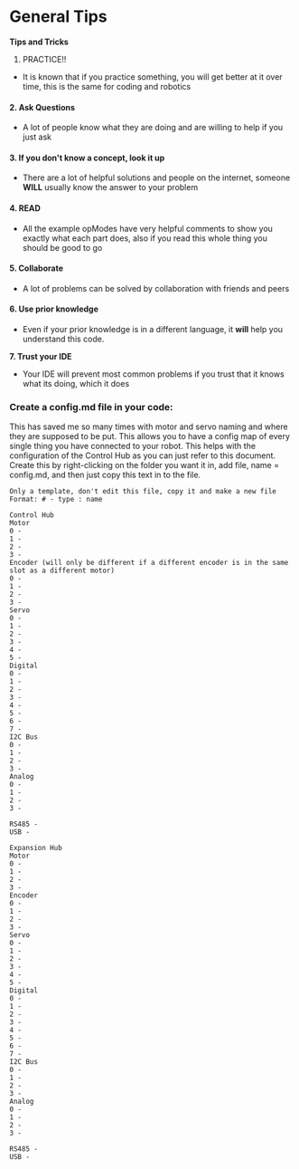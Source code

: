 # General Tips

**Tips and Tricks**

1. PRACTICE!!

* It is known that if you practice something, you will get better at it over time, this is the same for coding and robotics

#### 2. Ask Questions

* A lot of people know what they are doing and are willing to help if you just ask

#### 3. If you don't know a concept, look it up

* There are a lot of helpful solutions and people on the internet, someone **WILL** usually know the answer to your problem

#### 4. READ

* All the example opModes have very helpful comments to show you exactly what each part does, also if you read this whole thing you should be good to go

#### 5. Collaborate

* A lot of problems can be solved by collaboration with friends and peers

#### 6. Use prior knowledge

* Even if your prior knowledge is in a different language, it **will** help you understand this code.

**7. Trust your IDE**

* Your IDE will prevent most common problems if you trust that it knows what its doing, which it does

### Create a config.md file in your code:

This has saved me so many times with motor and servo naming and where they are supposed to be put. This allows you to have a config map of every single thing you have connected to your robot. This helps with the configuration of the Control Hub as you can just refer to this document. Create this by right-clicking on the folder you want it in, add file, name = config.md, and then just copy this text in to the file.

```
Only a template, don't edit this file, copy it and make a new file
Format: # - type : name

Control Hub
Motor
0 -
1 -
2 -
3 -
Encoder (will only be different if a different encoder is in the same slot as a different motor)
0 -
1 -
2 -
3 -
Servo
0 -
1 -
2 -
3 -
4 -
5 -
Digital
0 -
1 -
2 -
3 -
4 -
5 -
6 -
7 -
I2C Bus
0 -
1 -
2 -
3 -
Analog
0 -
1 -
2 -
3 -

RS485 -
USB -

Expansion Hub
Motor
0 -
1 -
2 -
3 -
Encoder
0 -
1 -
2 -
3 -
Servo
0 -
1 -
2 -
3 -
4 -
5 -
Digital
0 -
1 -
2 -
3 -
4 -
5 -
6 -
7 -
I2C Bus
0 -
1 -
2 -
3 -
Analog
0 -
1 -
2 -
3 -

RS485 -
USB - 
```
